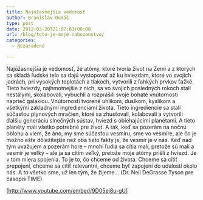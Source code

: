 ```yaml
---
title: Najúžasnejšia vedomosť
author: Branislav Dudáš
type: post
date: 2012-03-20T21:07:03+00:00
url: /blog/toto-je-moje-nabozenstvo/
categories:
  - Nezaradené

---
```

Najúžasnejšia je vedomosť, že atómy, ktoré tvoria život na Zemi a z ktorých sa skladá ľudské telo sa dajú vystopovať až ku hviezdam, ktoré vo svojich jadrách, pri vysokých teplotách a tlakoch, vytvorili z ľahkých prvkov ťažké. Tieto hviezdy, najhmotnejšie z nich, sa vo svojich posledných rokoch stali nestálymi, skolabovali, vybuchli a rozprášili svoje bohaté vnútornosti naprieč galaxiou. Vnútornosti tvorené uhlíkom, dusíkom, kyslíkom a všetkými základnými ingredienciami života. Tieto ingrediencie sa stali súčasťou plynových mračien, ktoré sa zhusťovali, kolabovali a vytvorili ďalšiu generáciu slnečných sústav, hviezd s obiehajúcimi planétami. A tieto planéty mali všetko potrebné pre život. A tak, keď sa pozerám na nočnú oblohu a viem, že áno, my sme súčasťou vesmíru, sme vo vesmíre, ale čo je možno ešte dôležitejšie než oba tieto fakty je, že vesmír je v nás. Keď nad tým uvažujem a pozerám hore &#8211; mnohí ľudia sa cítia malí, pretože sú malí a vesmír je veľký &#8211; ale ja sa cítim veľký, pretože moje atómy prišli z hviezd. Je v tom miera spojenia. To je to, čo chceme od života. Chceme sa cítiť prepojení, chceme sa cítiť relevantní, chceme byť zapojení do udalostí okolo nás. A to všetko sme, už len tým, že žijeme… (Dr. Neil DeGrasse Tyson pre časopis TIME)

<!--more-->


  
[http://www.youtube.com/embed/9D05ej8u-gU]

&nbsp;